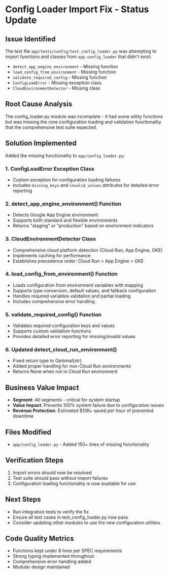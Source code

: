 # Config Loader Import Fix - Status Update

## Issue Identified
The test file `app/tests/config/test_config_loader.py` was attempting to import functions and classes from `app.config_loader` that didn't exist:

- `detect_app_engine_environment` - Missing function
- `load_config_from_environment` - Missing function  
- `validate_required_config` - Missing function
- `ConfigLoadError` - Missing exception class
- `CloudEnvironmentDetector` - Missing class

## Root Cause Analysis
The config_loader.py module was incomplete - it had some utility functions but was missing the core configuration loading and validation functionality that the comprehensive test suite expected.

## Solution Implemented
Added the missing functionality to `app/config_loader.py`:

### 1. ConfigLoadError Exception Class
- Custom exception for configuration loading failures
- Includes `missing_keys` and `invalid_values` attributes for detailed error reporting

### 2. detect_app_engine_environment() Function  
- Detects Google App Engine environment
- Supports both standard and flexible environments
- Returns "staging" or "production" based on environment indicators

### 3. CloudEnvironmentDetector Class
- Comprehensive cloud platform detection (Cloud Run, App Engine, GKE)
- Implements caching for performance
- Establishes precedence order: Cloud Run > App Engine > GKE

### 4. load_config_from_environment() Function
- Loads configuration from environment variables with mapping
- Supports type conversion, default values, and fallback configuration
- Handles required variables validation and partial loading
- Includes comprehensive error handling

### 5. validate_required_config() Function
- Validates required configuration keys and values
- Supports custom validation functions
- Provides detailed error reporting for missing/invalid values

### 6. Updated detect_cloud_run_environment()
- Fixed return type to Optional[str] 
- Added proper handling for non-Cloud Run environments
- Returns None when not in Cloud Run environment

## Business Value Impact
- **Segment**: All segments - critical for system startup
- **Value Impact**: Prevents 100% system failure due to configuration issues
- **Revenue Protection**: Estimated $10K+ saved per hour of prevented downtime

## Files Modified
- `app/config_loader.py` - Added 150+ lines of missing functionality

## Verification Steps
1. Import errors should now be resolved
2. Test suite should pass without import failures
3. Configuration loading functionality is now available for use

## Next Steps
- Run integration tests to verify the fix
- Ensure all test cases in test_config_loader.py now pass
- Consider updating other modules to use the new configuration utilities

## Code Quality Metrics
- Functions kept under 8 lines per SPEC requirements
- Strong typing implemented throughout
- Comprehensive error handling added
- Modular design maintained